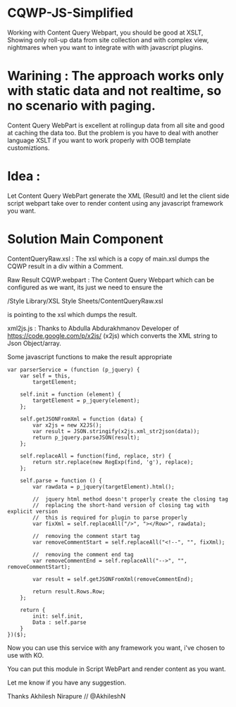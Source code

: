 CQWP-JS-Simplified
==================

Working with Content Query Webpart, you should be good at XSLT, Showing only roll-up data from site collection and with complex view, nightmares when you want to integrate with with javascript plugins.


Warining : The approach works only with static data and not realtime, so no scenario with paging.
========

Content Query WebPart is excellent at rollingup data from all site and good at caching the data too. But the problem is you have to deal with another language XSLT if you want to work properly with OOB template customiztions.

Idea : 
====

Let Content Query WebPart generate the XML (Result) and let the client side script webpart take over to render content 
using any javascript framework you want.

Solution Main Component
=======================

ContentQueryRaw.xsl : The xsl which is a copy of main.xsl dumps the CQWP result in a div within a Comment.

Raw Result CQWP.webpart : The Content Query Webpart which can be configured as we want, its just we need to ensure the 

<property name="MainXslLink" type="string">/Style Library/XSL Style Sheets/ContentQueryRaw.xsl</property>

is pointing to the xsl which dumps the result.

xml2js.js : Thanks to Abdulla Abdurakhmanov Developer of https://code.google.com/p/x2js/ (x2js) which converts the XML string to Json Object/array.

Some javascript functions to make the result appropriate
```
var parserService = (function (p_jquery) {
    var self = this,
        targetElement;

    self.init = function (element) {
        targetElement = p_jquery(element);
    };

    self.getJSONFromXml = function (data) {
        var x2js = new X2JS();
        var result = JSON.stringify(x2js.xml_str2json(data));
        return p_jquery.parseJSON(result);
    };

    self.replaceAll = function(find, replace, str) {
        return str.replace(new RegExp(find, 'g'), replace);
    };

    self.parse = function () {
        var rawdata = p_jquery(targetElement).html();

        //  jquery html method doesn't properly create the closing tag
        //  replacing the short-hand version of closing tag with explicit version
        //  this is required for plugin to parse properly
        var fixXml = self.replaceAll("/>", "></Row>", rawdata);

        //  removing the comment start tag
        var removeCommentStart = self.replaceAll("<!--", "", fixXml);

        //  removing the comment end tag
        var removeCommentEnd = self.replaceAll("-->", "", removeCommentStart);

        var result = self.getJSONFromXml(removeCommentEnd);

        return result.Rows.Row;
    };

    return {
        init: self.init,
        Data : self.parse
    }
})($);
```

Now you can use this service with any framework you want, i've chosen to use with KO.

You can put this module in Script WebPart and render content as you want.

Let me know if you have any suggestion.

Thanks
Akhilesh Nirapure // @AkhileshN
